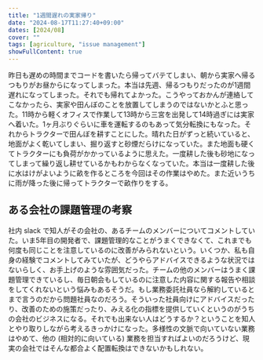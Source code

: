 ```yaml
---
title: "1週間遅れの実家帰り"
date: "2024-08-17T11:27:40+09:00"
dates: [2024/08]
cover: ""
tags: [agriculture, "issue management"]
showFullContent: true
---
```


昨日も遅めの時間までコードを書いたら帰ってバテてしまい、朝から実家へ帰るつもりがお昼からになってしまった。本当は先週、帰るつもりだったのが1週間遅れになってしまった。それでも帰れてよかった。こうやっておかんが連絡してこなかったら、実家や田んぼのことを放置してしまうのではないかとふと思った。11時から軽くオフィスで作業して13時から三宮を出発して14時過ぎには実家へ着いた。1ヶ月ぶりぐらいに車を運転するのもあって気分転換にもなった。それからトラクターで田んぼを耕すことにした。晴れた日がずっと続いていると、地面がよく乾いてしまい、掘り返すと砂煙だらけになっていた。また地面も硬くてトラクターにも負荷がかかっているように思えた。一度耕した後も砂地になってしまって繰り返し耕せているかもわからなくなっていた。本当は一度耕した後に水はけがよいように畝を作るところを今回はその作業はやめた。また近いうちに雨が降った後に帰ってトラクターで畝作りをする。

## ある会社の課題管理の考察

社内 slack で知人がその会社の、あるチームのメンバーについてコメントしていた。いま5年目の開発者で、課題管理的なことがうまくできなくて、これまでも何度も同じことを注意しているのに改善がみられないという。いくつか、私も自身の経験でコメントしてみていたが、どうやらアドバイスできるような状況ではないらしく、お手上げのような雰囲気だった。チームの他のメンバーはうまく課題管理できているし、毎日朝会もしているのに注意した内容に関する報告や相談をしてくれないという悩みもあるそうだ。もし業務委託社員なら解約しているとまで言うのだから問題社員なのだろう。そういった社員向けにアドバイスだったり、改善のための施策だったり、みえる化の指標を提供していくというのがうちの会社のビジネスになる。それでも出来ない人はどうするか？ということを知人とやり取りしながら考えるきっかけになった。多様性の文脈で向いていない業務はやめて、他の (相対的に向いている) 業務を担当すればよいのだろうけど、現実の会社ではそんな都合よく配置転換はできないかもしれない。
